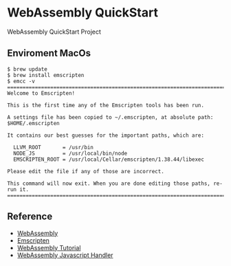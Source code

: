 # WebAssembly QuickStart 
WebAssembly QuickStart Project 

## Enviroment MacOs 

```shell
$ brew update
$ brew install emscripten
$ emcc -v
==============================================================================
Welcome to Emscripten!

This is the first time any of the Emscripten tools has been run.

A settings file has been copied to ~/.emscripten, at absolute path: $HOME/.emscripten

It contains our best guesses for the important paths, which are:

  LLVM_ROOT       = /usr/bin
  NODE_JS         = /usr/local/bin/node
  EMSCRIPTEN_ROOT = /usr/local/Cellar/emscripten/1.38.44/libexec

Please edit the file if any of those are incorrect.

This command will now exit. When you are done editing those paths, re-run it.
==============================================================================

```

## Reference 
* [WebAssembly](https://webassembly.org/)
* [Emscripten](https://emscripten.org/)
* [WebAssembly Tutorial](https://emscripten.org/docs/getting_started/Tutorial.html)
* [WebAssembly Javascript Handler](https://medium.com/@gruizdevilla/webassembly-for-javascripters-6783f6c11ae9)


